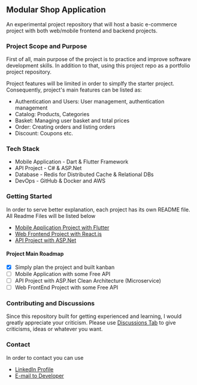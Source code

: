 ## Modular Shop Application
An experimental project repository that will host a basic e-commerce project with both web/mobile frontend and backend projects. 

### Project Scope and Purpose
First of all, main purpose of the project is to practice and improve software development skills. In addition to that, using this project repo as a portfolio project repository. 

Project features will be limited in order to simplfy the starter project. Consequently, project's main features can be listed as:

- Authentication and Users: User management, authentication management
- Catalog: Products, Categories
- Basket: Managing user basket and total prices
- Order: Creating orders and listing orders
- Discount: Coupons etc.

### Tech Stack 

- Mobile Application - Dart & Flutter Framework
- API Project - C# & ASP.Net
- Database - Redis for Distributed Cache & Relational DBs
- DevOps - GitHub & Docker and AWS

### Getting Started

In order to serve better explanation, each project has its own README file. All Readme Files will be listed below

- [Mobile Application Project with Flutter](/mobile_application/README.md)
- [Web Frontend Project with React.js]()
- [API Project with ASP.Net]()

#### Project Main Roadmap
- [x] Simply plan the project and built kanban
- [ ] Mobile Application with some Free API
- [ ] API Project with ASP.Net Clean Architecture (Microservice) 
- [ ] Web FrontEnd Project with some Free API

### Contributing and Discussions

Since this repository built for getting experienced and learning, I would greatly appreciate your criticism. Please use [Discussions Tab]() to give criticisms, ideas or whatever you want.

### Contact

In order to contact you can use

- [LinkedIn Profile](https://www.linkedin.com/in/ilkerciblak/)
- [E-mail to Developer](mailto:dev.ilkerciblak@gmail.com?subject=Modular%20Shop%20Project)



